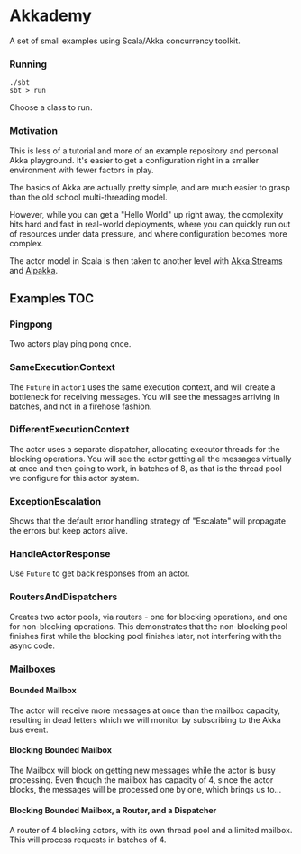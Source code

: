 # Akkademy
A set of small examples using Scala/Akka concurrency toolkit.

### Running
    ./sbt
    sbt > run

Choose a class to run.


### Motivation
This is less of a tutorial and more of an example repository and personal Akka playground.
It's easier to get a configuration right in a smaller environment with fewer factors in play.

The basics of Akka are actually pretty simple, and are much easier to grasp than the 
old school multi-threading model. 

However, while you can get a "Hello World" up right away, the complexity hits hard and fast in 
real-world deployments, where you can quickly run out of resources under data pressure, 
and where configuration becomes more complex.

The actor model in Scala is then taken to another level with [Akka Streams](https://doc.akka.io/docs/akka/2.5/stream/index.html) 
and [Alpakka](https://developer.lightbend.com/docs/alpakka/current/).

## Examples TOC

### Pingpong
Two actors play ping pong once.

### SameExecutionContext
The `Future` in `actor1` uses the same execution context, and will create a bottleneck for 
receiving messages. You will see the messages arriving in batches, and not in a firehose fashion.

### DifferentExecutionContext
The actor uses a separate dispatcher, allocating executor threads for the blocking operations.
You will see the actor getting all the messages virtually at once and then going to work,
in batches of 8, as that is the thread pool we configure for this actor system.

### ExceptionEscalation
Shows that the default error handling strategy of "Escalate" will propagate the errors but keep
actors alive.

### HandleActorResponse
Use `Future` to get back responses from an actor.

### RoutersAndDispatchers
Creates two actor pools, via routers - one for blocking operations, and one for non-blocking
operations. This demonstrates that the non-blocking pool finishes first while the blocking
pool finishes later, not interfering with the async code.

### Mailboxes
#### Bounded Mailbox
The actor will receive more messages at once than the mailbox capacity, resulting in dead letters
which we will monitor by subscribing to the Akka bus event.

#### Blocking Bounded Mailbox
The Mailbox will block on getting new messages while the actor is busy processing. Even though the 
mailbox has capacity of 4, since the actor blocks, the messages will be processed one by one,
which brings us to...

#### Blocking Bounded Mailbox, a Router, and a Dispatcher
A router of 4 blocking actors, with its own thread pool and a limited mailbox. This will process
requests in batches of 4.
